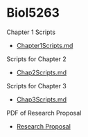 # Biol5263

Chapter 1 Scripts
* [Chapter1Scripts.md](https://github.com/biol726314/Biol5263/blob/main/Chapter1Scripts.md)

Scripts for Chapter 2
* [Chap2Scripts.md](https://github.com/biol726314/Biol5263/blob/main/Chap2Scripts.md)

Scripts for Chapter 3
* [Chap3Scripts.md](https://github.com/biol726314/Biol5263/blob/main/Chap3Scripts.md)

PDF of Research Proposal
* [Research Proposal](https://github.com/biol726314/Biol5263/blob/main/Research%20Proposal%20-%20BIOL%207263.pdf)
